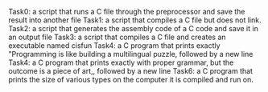 Task0: a script that runs a C file through the preprocessor and save the result into another file
Task1: a script that compiles a C file but does not link.
Task2: a script that generates the assembly code of a C code and save it in an output file
Task3: a script that compiles a C file and creates an executable named cisfun
Task4: a C program that prints exactly "Programming is like building a multilingual puzzle, followed by a new line
Task4: a C program that prints exactly with proper grammar, but the outcome is a piece of art,, followed by a new line
Task6: a C program that prints the size of various types on the computer it is compiled and run on.
